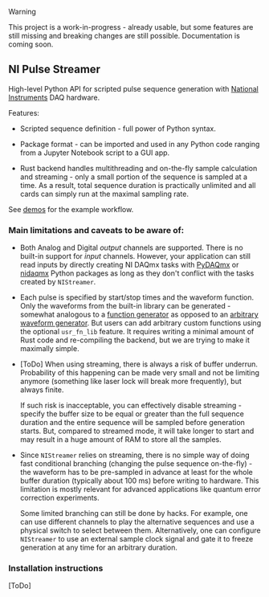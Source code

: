 > [!WARNING]
> This project is a work-in-progress - already usable, but some features are still missing and breaking changes are still possible. Documentation is coming soon.

## NI Pulse Streamer

High-level Python API for scripted pulse sequence generation with [National Instruments](http://www.ni.com/) DAQ hardware.

Features:
* Scripted sequence definition - full power of Python syntax. 

* Package format - can be imported and used in any Python code ranging from a Jupyter Notebook script to a GUI app.

* Rust backend handles multithreading and on-the-fly sample calculation and streaming - only a small portion of the sequence is sampled at a time. As a result, total sequence duration is practically unlimited and all cards can simply run at the maximal sampling rate.


See [demos](https://github.com/pulse-streamer/ni-streamer/tree/main/py_api/demo) for the example workflow.

### Main limitations and caveats to be aware of:

* Both Analog and Digital _output_ channels are supported. There is no built-in support for _input_ channels. However, your application can still read inputs by directly creating NI DAQmx tasks with [PyDAQmx](https://pythonhosted.org/PyDAQmx/) or [nidaqmx](https://nidaqmx-python.readthedocs.io/en/stable/) Python packages as long as they don't conflict with the tasks created by `NIStreamer`.

* Each pulse is specified by start/stop times and the waveform function. Only the waveforms from the built-in library can be generated - somewhat analogous to a [function generator](https://en.wikipedia.org/wiki/Function_generator) as opposed to an [arbitrary waveform generator](https://en.wikipedia.org/wiki/Arbitrary_waveform_generator). But users can add arbitrary custom functions using the optional `usr_fn_lib` feature. It requires writing a minimal amount of Rust code and re-compiling the backend, but we are trying to make it maximally simple.

* [ToDo] When using streaming, there is always a risk of buffer underrun. Probability of this happening can be made very small and not be limiting anymore (something like laser lock will break more frequently), but always finite.   
  
  If such risk is inacceptable, you can effectively disable streaming - specify the buffer size to be equal or greater than the full sequence duration and the entire sequence will be sampled before generation starts. But, compared to streamed mode, it will take longer to start and may result in a huge amount of RAM to store all the samples.  


* Since `NIStreamer` relies on streaming, there is no simple way of doing fast conditional branching (changing the pulse sequence on-the-fly) - the waveform has to be pre-sampled in advance at least for the whole buffer duration (typically about 100 ms) before writing to hardware. This limitation is mostly relevant for advanced applications like quantum error correction experiments.  
  
  Some limited branching can still be done by hacks. For example, one can use different channels to play the alternative sequences and use a physical switch to select between them. Alternatively, one can configure `NIStreamer` to use an external sample clock signal and gate it to freeze generation at any time for an arbitrary duration. 
 
 
 ### Installation instructions
 [ToDo]
